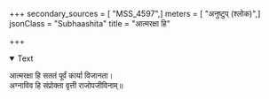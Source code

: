 +++
secondary_sources = [ "MSS_4597",]
meters = [ "अनुष्टुप् (श्लोक)",]
jsonClass = "Subhaashita"
title = "आत्मरक्षा हि"

+++

<details open><summary>Text</summary>

आत्मरक्षा हि सततं पूर्वं कार्या विजानता।  
अग्नाविव हि संप्रोक्ता वृत्ती राजोपजीविनाम्॥
</details>
